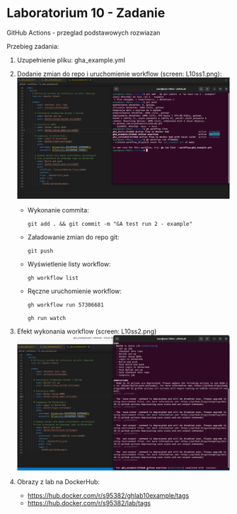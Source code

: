 # Laboratorium 10 - Zadanie

GitHub Actions - przeglad podstawowych rozwiazan

Przebieg zadania:
1. Uzupełnienie pliku: gha_example.yml

2. Dodanie zmian do repo i uruchomienie workflow (screen: L10ss1.png):
![image](https://github.com/krystiancz21/GHALab/blob/486d0e95f46b3fcb8e891d37a490a67ff6187a8d/L10ss1.png)
    * Wykonanie commita:
        ```
        git add . && git commit -m "GA test run 2 - example"
        ```

    * Załadowanie zmian do repo git:
        ```
        git push
        ```

    *  Wyświetlenie listy workflow:
        ```
        gh workflow list
        ```

    *  Ręczne uruchomienie workflow:
        ```
        gh workflow run 57306681
        ```

        ```
        gh run watch
        ```

3. Efekt wykonania workflow (screen: L10ss2.png)
![image](https://github.com/krystiancz21/GHALab/blob/486d0e95f46b3fcb8e891d37a490a67ff6187a8d/L10ss2.png)

4. Obrazy z lab na DockerHub:
   * https://hub.docker.com/r/s95382/ghlab10example/tags
   * https://hub.docker.com/r/s95382/lab/tags
